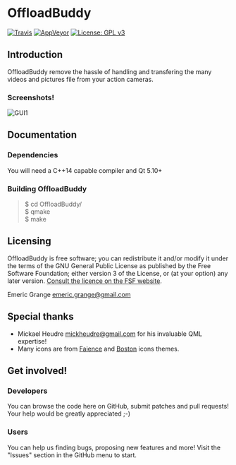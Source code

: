 OffloadBuddy
============

[![Travis](https://img.shields.io/travis/emericg/OffloadBuddy.svg?style=flat-square)](https://travis-ci.org/emericg/OffloadBuddy)
[![AppVeyor](https://img.shields.io/appveyor/ci/emericg/OffloadBuddy.svg?style=flat-square)](https://ci.appveyor.com/project/emericg/offloadbuddy)
[![License: GPL v3](https://img.shields.io/badge/license-GPL%20v3-blue.svg&style=flat-square)](http://www.gnu.org/licenses/gpl-3.0)


## Introduction

OffloadBuddy remove the hassle of handling and transfering the many videos and pictures file from your action cameras.


### Screenshots!

![GUI1](https://i.imgur.com/2w9V8uA.png)


## Documentation

### Dependencies

You will need a C++14 capable compiler and Qt 5.10+


### Building OffloadBuddy

> $ cd OffloadBuddy/  
> $ qmake  
> $ make  


## Licensing

OffloadBuddy is free software; you can redistribute it and/or modify it under the terms of the GNU General Public License as published by the Free Software Foundation; either version 3 of the License, or (at your option) any later version.
[Consult the licence on the FSF website](http://www.gnu.org/licenses/gpl-3.0.txt).

Emeric Grange <emeric.grange@gmail.com>


## Special thanks

* Mickael Heudre <mickheudre@gmail.com> for his invaluable QML expertise!
* Many icons are from [Faience](https://tiheum.deviantart.com/art/Faience-icon-theme-255099649) and [Boston](https://diazchris.deviantart.com/art/Boston-Icons-558741523) icons themes.


## Get involved!

### Developers

You can browse the code here on GitHub, submit patches and pull requests! Your help would be greatly appreciated ;-)

### Users

You can help us finding bugs, proposing new features and more! Visit the "Issues" section in the GitHub menu to start.

